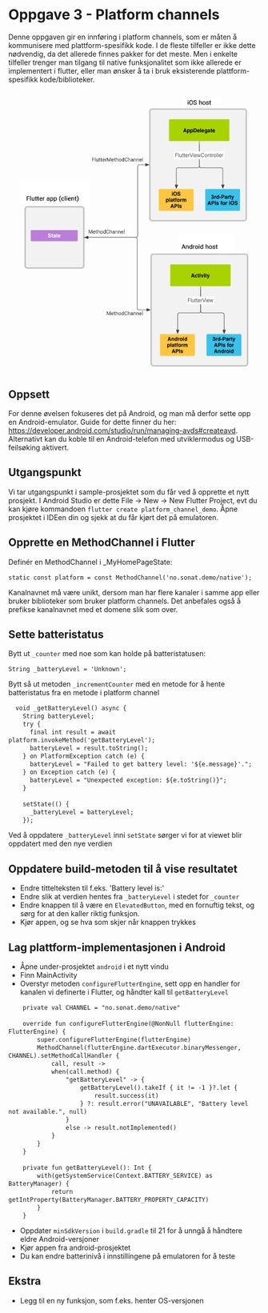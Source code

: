 # Oppgave 3 - Platform channels

Denne oppgaven gir en innføring i platform channels, som er måten å kommunisere med plattform-spesifikk kode.
I de fleste tilfeller er ikke dette nødvendig, da det allerede finnes pakker for det meste.
Men i enkelte tilfeller trenger man tilgang til native funksjonalitet som ikke allerede er implementert i flutter,
eller man ønsker å ta i bruk eksisterende plattform-spesifikk kode/biblioteker.

![Overview](PlatformChannels.png)

## Oppsett

For denne øvelsen fokuseres det på Android, og man må derfor sette opp en Android-emulator.
Guide for dette finner du her: https://developer.android.com/studio/run/managing-avds#createavd.
Alternativt kan du koble til en Android-telefon med utviklermodus og USB-feilsøking aktivert.

## Utgangspunkt

Vi tar utgangspunkt i sample-prosjektet som du får ved å opprette et nytt prosjekt.
I Android Studio er dette File -> New -> New Flutter Project,
evt du kan kjøre kommandoen `flutter create platform_channel_demo`.
Åpne prosjektet i IDEen din og sjekk at du får kjørt det på emulatoren.

## Opprette en MethodChannel i Flutter
Definér en MethodChannel i _MyHomePageState:
```
static const platform = const MethodChannel('no.sonat.demo/native');
```
Kanalnavnet må være unikt, dersom man har flere kanaler i samme app eller bruker biblioteker som bruker platform channels.
Det anbefales også å prefikse kanalnavnet med et domene slik som over.

## Sette batteristatus
Bytt ut `_counter` med noe som kan holde på batteristatusen:
```
String _batteryLevel = 'Unknown';
```
Bytt så ut metoden `_incrementCounter` med en metode for å hente batteristatus fra en metode i platform channel
```
  void _getBatteryLevel() async {
    String batteryLevel;
    try {
      final int result = await platform.invokeMethod('getBatteryLevel');
      batteryLevel = result.toString();
    } on PlatformException catch (e) {
      batteryLevel = "Failed to get battery level: '${e.message}'.";
    } on Exception catch (e) {
      batteryLevel = "Unexpected exception: ${e.toString()}";
    }

    setState(() {
      _batteryLevel = batteryLevel;
    });
```
Ved å oppdatere `_batteryLevel` inni `setState` sørger vi for at viewet blir oppdatert med den nye verdien

## Oppdatere build-metoden til å vise resultatet
* Endre tittelteksten til f.eks. 'Battery level is:'
* Endre slik at verdien hentes fra `_batteryLevel` i stedet for `_counter`
* Endre knappen til å være en `ElevatedButton`, med en fornuftig tekst, og sørg for at den kaller riktig funksjon.
* Kjør appen, og se hva som skjer når knappen trykkes

## Lag plattform-implementasjonen i Android
* Åpne under-prosjektet `android` i et nytt vindu
* Finn MainActivity
* Overstyr metoden `configureFlutterEngine`, sett opp en handler for kanalen vi definerte i Flutter,
og håndter kall til `getBatteryLevel`
```
    private val CHANNEL = "no.sonat.demo/native"

    override fun configureFlutterEngine(@NonNull flutterEngine: FlutterEngine) {
        super.configureFlutterEngine(flutterEngine)
        MethodChannel(flutterEngine.dartExecutor.binaryMessenger, CHANNEL).setMethodCallHandler {
            call, result ->
            when(call.method) {
                "getBatteryLevel" -> {
                    getBatteryLevel().takeIf { it != -1 }?.let {
                        result.success(it)
                    } ?: result.error("UNAVAILABLE", "Battery level not available.", null)
                }
                else -> result.notImplemented()
            }
        }
    }

    private fun getBatteryLevel(): Int {
        with(getSystemService(Context.BATTERY_SERVICE) as BatteryManager) {
            return getIntProperty(BatteryManager.BATTERY_PROPERTY_CAPACITY)
        }
    }
```
* Oppdater `minSdkVersion` i `build.gradle` til 21 for å unngå å håndtere eldre Android-versjoner
* Kjør appen fra android-prosjektet
* Du kan endre batterinivå i innstillingene på emulatoren for å teste

## Ekstra
* Legg til en ny funksjon, som f.eks. henter OS-versjonen


